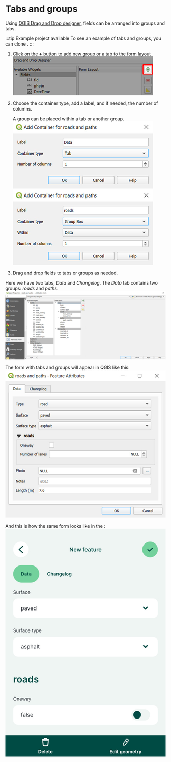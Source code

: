 # Tabs and groups
Using [QGIS Drag and Drop designer](../form-layout/#qgis-drag-and-drop-designer), fields can be arranged into groups and tabs.

:::tip Example project available
To see an example of tabs and groups, you can clone <MerginMapsProject id="documentation/form_setup" />. 
:::

1. Click on the **+** button to add new group or a tab to the form layout
   ![QGIS Drag and drop designer add new group or tab](./qgis-form-layout-add-groups-tabs.jpg "Add new group or tab button")
2. Choose the container type, add a label, and if needed, the number of columns.

   A group can be placed within a tab or another group.
   ![QGIS form Add tab](./qgis-add-group-tab.jpg "QGIS form Add tab")
   ![QGIS form Add group](./qgis-form-add-group.jpg "QGIS form Add group")
   
3. Drag and drop fields to tabs or groups as needed.

Here we have two tabs, *Data* and *Changelog*. The *Data* tab contains two groups: *roads* and *paths*.
![QGIS form with tabs and groups](./qgis_forms_layout.jpg "QGIS form with tabs and groups")

The form with tabs and groups will appear in QGIS like this:
![QGIS form layout with tabs and groups](./qgis-form-tabs-groups.jpg "QGIS form layout with tabs and groups")

And this is how the same form looks like in the <MobileAppNameShort />:
![Mergin Maps mobile form with tabs and groups](./mobile-forms-layout.jpg "Mergin Maps mobile form with tabs and groups")
